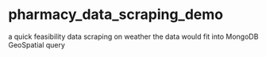 # pharmacy_data_scraping_demo
a quick feasibility data scraping on weather the data would fit into MongoDB GeoSpatial query
